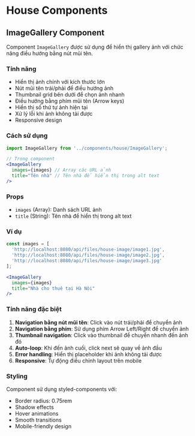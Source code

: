 # House Components

## ImageGallery Component

Component `ImageGallery` được sử dụng để hiển thị gallery ảnh với chức năng điều hướng bằng nút mũi tên.

### Tính năng

- Hiển thị ảnh chính với kích thước lớn
- Nút mũi tên trái/phải để điều hướng ảnh
- Thumbnail grid bên dưới để chọn ảnh nhanh
- Điều hướng bằng phím mũi tên (Arrow keys)
- Hiển thị số thứ tự ảnh hiện tại
- Xử lý lỗi khi ảnh không tải được
- Responsive design

### Cách sử dụng

```jsx
import ImageGallery from '../components/house/ImageGallery';

// Trong component
<ImageGallery 
  images={images} // Array các URL ảnh
  title="Tên nhà" // Tên nhà để hiển thị trong alt text
/>
```

### Props

- `images` (Array): Danh sách URL ảnh
- `title` (String): Tên nhà để hiển thị trong alt text

### Ví dụ

```jsx
const images = [
  'http://localhost:8080/api/files/house-image/image1.jpg',
  'http://localhost:8080/api/files/house-image/image2.jpg',
  'http://localhost:8080/api/files/house-image/image3.jpg'
];

<ImageGallery 
  images={images}
  title="Nhà cho thuê tại Hà Nội"
/>
```

### Tính năng đặc biệt

1. **Navigation bằng nút mũi tên**: Click vào nút trái/phải để chuyển ảnh
2. **Navigation bằng phím**: Sử dụng phím Arrow Left/Right để chuyển ảnh
3. **Thumbnail navigation**: Click vào thumbnail để chuyển nhanh đến ảnh đó
4. **Auto-loop**: Khi đến ảnh cuối, click next sẽ quay về ảnh đầu
5. **Error handling**: Hiển thị placeholder khi ảnh không tải được
6. **Responsive**: Tự động điều chỉnh layout trên mobile

### Styling

Component sử dụng styled-components với:
- Border radius: 0.75rem
- Shadow effects
- Hover animations
- Smooth transitions
- Mobile-friendly design
